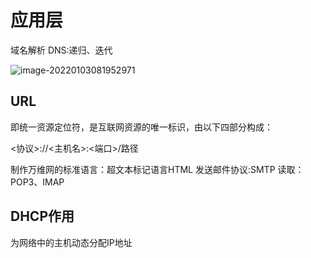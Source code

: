 

# 应用层
域名解析 DNS:递归、迭代

![image-20220103081952971](C:\Users\alan\AppData\Roaming\Typora\typora-user-images\image-20220103081952971.png)

## URL
即统一资源定位符，是互联网资源的唯一标识，由以下四部分构成：

<协议>://<主机名>:<端口>/路径

制作万维网的标准语言：超文本标记语言HTML
发送邮件协议:SMTP
读取：POP3、IMAP

## DHCP作用
为网络中的主机动态分配IP地址